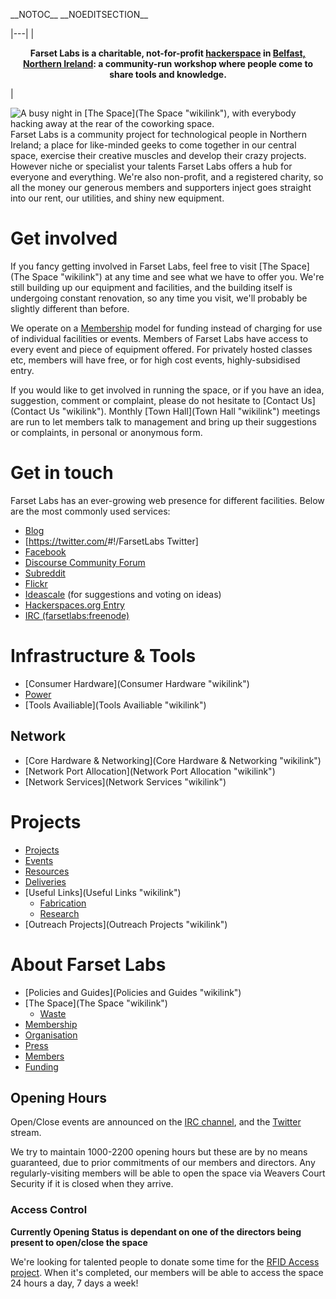 \_\_NOTOC\_\_ \_\_NOEDITSECTION\_\_

|---|
|<center>
<span class="plainlinks">**Farset Labs is a charitable, not-for-profit <span class="plainlinks">[hackerspace](http://i.imgur.com/wn0PL.jpg)</span> in <span class="plainlinks">[Belfast, Northern Ireland](http://goo.gl/maps/99bp)</span>: a community-run workshop where people come to share tools and knowledge.**</span>

</center>|

![A busy night in [The Space](The Space "wikilink"), with everybody hacking away at the rear of the coworking space.](Rear_of_coworking_space.jpg "fig:A busy night in The Space, with everybody hacking away at the rear of the coworking space.") Farset Labs is a community project for technological people in Northern Ireland; a place for like-minded geeks to come together in our central space, exercise their creative muscles and develop their crazy projects. However niche or specialist your talents Farset Labs offers a hub for everyone and everything. We're also non-profit, and a registered charity, so all the money our generous members and supporters inject goes straight into our rent, our utilities, and shiny new equipment.

Get involved
============

If you fancy getting involved in Farset Labs, feel free to visit [The Space](The Space "wikilink") at any time and see what we have to offer you. We're still building up our equipment and facilities, and the building itself is undergoing constant renovation, so any time you visit, we'll probably be slightly different than before.

We operate on a [Membership](Membership "wikilink") model for funding instead of charging for use of individual facilities or events. Members of Farset Labs have access to every event and piece of equipment offered. For privately hosted classes etc, members will have free, or for high cost events, highly-subsidised entry.

If you would like to get involved in running the space, or if you have an idea, suggestion, comment or complaint, please do not hesitate to [Contact Us](Contact Us "wikilink"). Monthly [Town Hall](Town Hall "wikilink") meetings are run to let members talk to management and bring up their suggestions or complaints, in personal or anonymous form.

Get in touch
============

Farset Labs has an ever-growing web presence for different facilities. Below are the most commonly used services:

-   [Blog](http://farsetlabs.org.uk/blog/)
-   [<https://twitter.com/>\#!/FarsetLabs Twitter]
-   [Facebook](https://www.facebook.com/FarsetLabs)
-   [Discourse Community Forum](http://discourse.farsetlabs.org.uk)
-   [Subreddit](http://www.reddit.com/r/farsetlabs)
-   [Flickr](http://www.flickr.com/groups/farset_labs)
-   [Ideascale](http://farsetlabs.ideascale.com/) (for suggestions and voting on ideas)
-   [Hackerspaces.org Entry](http://hackerspaces.org/wiki/FarsetLabs)
-   [IRC (farsetlabs:freenode)](http://webchat.freenode.net/?channels=farsetlabs)

Infrastructure & Tools
======================

-   [Consumer Hardware](Consumer Hardware "wikilink")
-   [Power](Power "wikilink")
-   [Tools Availiable](Tools Availiable "wikilink")

Network
-------

-   [Core Hardware & Networking](Core Hardware & Networking "wikilink")
-   [Network Port Allocation](Network Port Allocation "wikilink")
-   [Network Services](Network Services "wikilink")

Projects
========

-   [Projects](Projects "wikilink")
-   [Events](Events "wikilink")
-   [Resources](Resources "wikilink")
-   [Deliveries](Deliveries "wikilink")
-   [Useful Links](Useful Links "wikilink")
    -   [Fabrication](Fabrication "wikilink")
    -   [Research](Research "wikilink")
-   [Outreach Projects](Outreach Projects "wikilink")

About Farset Labs
=================

-   [Policies and Guides](Policies and Guides "wikilink")
-   [The Space](The Space "wikilink")
    -   [Waste](Waste "wikilink")
-   [Membership](Membership "wikilink")
-   [Organisation](Organisation "wikilink")
-   [Press](Press "wikilink")
-   [Members](Members "wikilink")
-   [Funding](Funding "wikilink")

Opening Hours
-------------

Open/Close events are announced on the [IRC channel](http://webchat.freenode.net/?randomnick=1&channels=farsetlabs&uio=d4), and the [Twitter](http://www.twitter.com/farsetlabs) stream.

We try to maintain 1000-2200 opening hours but these are by no means guaranteed, due to prior commitments of our members and directors. Any regularly-visiting members will be able to open the space via Weavers Court Security if it is closed when they arrive.

### Access Control

**Currently Opening Status is dependant on one of the directors being present to open/close the space**

We're looking for talented people to donate some time for the [RFID Access project](http://unit1.farsetlabs.org.uk/redmine/projects/farset-rfid-acc). When it's completed, our members will be able to access the space 24 hours a day, 7 days a week!
